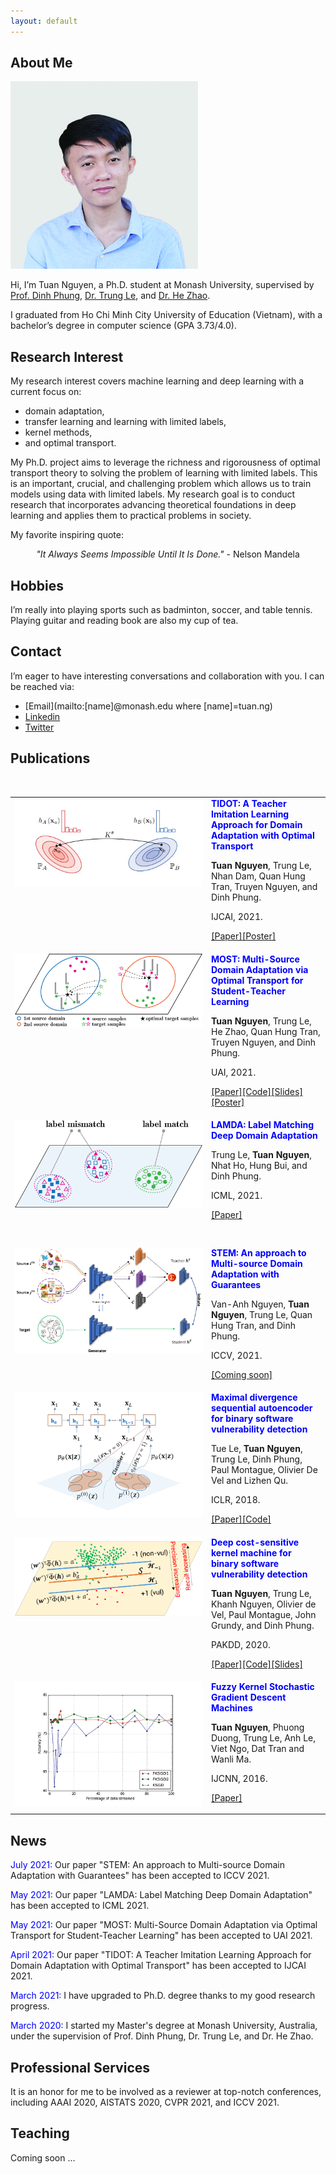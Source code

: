 ```yaml
---
layout: default
---
```


## About Me

<img class="profile-picture" src="imgs/tuan_profile.jpg">

Hi, I’m Tuan Nguyen, a Ph.D. student at Monash University, supervised by [Prof. Dinh Phung](https://research.monash.edu/en/persons/dinh-phung), [Dr. Trung Le](https://research.monash.edu/en/persons/trung-le), and  [Dr. He Zhao](https://research.monash.edu/en/persons/ethan-zhao).

I graduated from Ho Chi Minh City University of Education (Vietnam), with a bachelor’s degree in computer science (GPA 3.73/4.0).

## Research Interest

My research interest covers machine learning and deep learning with a current focus on:
- domain adaptation,
- transfer learning and learning with limited labels,
- kernel methods,
- and optimal transport.

My Ph.D. project aims to leverage the richness and rigorousness of optimal transport theory to solving the problem of learning with limited labels. This is an important, crucial, and challenging problem which allows us to train models using data with limited labels. My research goal is to conduct research that incorporates advancing theoretical foundations in deep learning and applies them to practical problems in society.

My favorite inspiring quote:

<center><i>"It Always Seems Impossible Until It Is Done."</i> - Nelson Mandela</center>

## Hobbies

I’m really into playing sports such as badminton, soccer, and table tennis. Playing guitar and reading book are also my cup of tea. 


## Contact

I’m eager to have interesting conversations and collaboration with you. I can be reached via: 

- [Email](mailto:[name]@monash.edu where [name]=tuan.ng)
- [Linkedin](https://www.linkedin.com/in/tuanrpt)
- [Twitter](https://twitter.com/tuanrpt)

## Publications

<style type="text/css">
.tg  {border:none;border-collapse:collapse;border-spacing:0;}
.tg td{border-width:0px;}
.tg th{border-width:0px;}
.tg .tg-0lax{text-align:left;vertical-align:top;}
.td-img{height:200px;width:300px;vertical-align:center;}
</style>
<table class="tg">
<tbody>
  <tr>
    <td class="tg-0lax td-img"><img src="imgs/imitation_view.png" alt="Coming soon"></td>
    <td class="tg-0lax">
        <strong><a style="text-decoration:none; color:blue">TIDOT: A Teacher Imitation Learning Approach for Domain Adaptation with Optimal Transport</a></strong>
        <p><b>Tuan Nguyen</b>, Trung Le, Nhan Dam, Quan Hung Tran, Truyen Nguyen, and Dinh Phung.</p>
        <p>IJCAI, 2021.</p>
        <p><a href="https://www.ijcai.org/proceedings/2021/0394.pdf">[Paper]</a><a href="src/TIDOT/IJCAI_TIDOT_poster.pdf">[Poster]</a></p>
    </td>
  </tr>
  <tr>
    <td class="tg-0lax td-img"><img src="imgs/clustering_view.png" alt="Coming soon"></td>
    <td class="tg-0lax">
        <strong><a style="text-decoration:none; color:blue">MOST: Multi-Source Domain Adaptation via Optimal Transport for Student-Teacher Learning</a></strong>
	    <p><b>Tuan Nguyen</b>, Trung Le, He Zhao, Quan Hung Tran, Truyen Nguyen, and Dinh Phung.</p>
        <p>UAI, 2021.</p>
        <p><a href="https://www.auai.org/uai2021/pdf/uai2021.106.pdf">[Paper]</a><a href="https://github.com/tuanrpt/MOST">[Code]</a><a href="src/MOST/UAI_MOST_slides.pdf">[Slides]</a><a href="src/MOST/UAI_MOST_poster.pdf">[Poster]</a></p>
	</td>
  </tr>
  <tr>
    <td class="tg-0lax td-img"><img src="imgs/label_matching.png" alt="Coming soon"></td>
    <td class="tg-0lax">
        <strong><a style="text-decoration:none; color:blue">LAMDA: Label Matching Deep Domain Adaptation</a></strong>
        <p>Trung Le, <b>Tuan Nguyen</b>, Nhat Ho, Hung Bui, and Dinh Phung.</p>
        <p>ICML, 2021.</p>
        <p><a href="http://proceedings.mlr.press/v139/le21a/le21a.pdf">[Paper]</a></p>
    </td>
  </tr>
  <tr>
    <td class="tg-0lax td-img"><img src="imgs/stem.png" alt="Coming soon"></td>
    <td class="tg-0lax">
        <strong><a style="text-decoration:none; color:blue">STEM: An approach to Multi-source Domain Adaptation with Guarantees</a></strong>
        <p>Van-Anh Nguyen, <b>Tuan Nguyen</b>, Trung Le, Quan Hung Tran, and Dinh Phung.</p>
        <p>ICCV, 2021.</p>
        <!--<p><a href="#">[Paper]</a><a href="#">[Slides]</a><a href="#">[Poster]</a></p>-->
        <p><a href="#">[Coming soon]</a></p>
    </td>
  </tr>
  <tr>
​   <td class="tg-0lax td-img"><img src="imgs/seqautoencoder.png" alt="Coming soon"></td>
	<td class="tg-0lax">
        <strong><a style="text-decoration:none; color:blue">Maximal divergence sequential autoencoder for binary software vulnerability detection</a></strong>
        <p>Tue Le, <b>Tuan Nguyen</b>, Trung Le, Dinh Phung, Paul Montague, Olivier De Vel and Lizhen Qu.</p>
        <p>ICLR, 2018.</p>
        <p><a href="https://openreview.net/pdf?id=ByloIiCqYQ">[Paper]</a><a href="https://github.com/dascimal-org/MDSeqVAE">[Code]</a></p>
	</td>
  </tr>
  <tr>
​   <td class="tg-0lax td-img"><img src="imgs/dckm.png" alt="Coming soon"></td>
	<td class="tg-0lax">
        <strong><a style="text-decoration:none; color:blue">Deep cost-sensitive kernel machine for binary software vulnerability detection</a></strong>
        <p><b>Tuan Nguyen</b>, Trung Le, Khanh Nguyen, Olivier de Vel, Paul Montague, John Grundy, and Dinh Phung.</p>
        <p>PAKDD, 2020.</p>
        <p><a href="https://link.springer.com/chapter/10.1007/978-3-030-47436-2_13">[Paper]</a><a href="https://github.com/tuanrpt/DCKM">[Code]</a><a href="src/DCKM/dckm_slides.pdf">[Slides]</a></p>
	</td>
  </tr>
  <tr>
​   <td class="tg-0lax td-img"><img src="imgs/fksgd.png" alt="Coming soon"></td>
	<td class="tg-0lax">
        <strong><a style="text-decoration:none; color:blue">Fuzzy Kernel Stochastic Gradient Descent Machines</a></strong>
        <p><b>Tuan Nguyen</b>, Phuong Duong, Trung Le, Anh Le, Viet Ngo, Dat Tran and Wanli Ma.</p>
        <p>IJCNN, 2016.</p>
        <p><a href="https://ieeexplore.ieee.org/document/7727611">[Paper]</a></p>
	</td>
  </tr>
</tbody>
</table>




## News 
<span style="color:blue">July 2021:</span> Our paper "STEM: An approach to Multi-source Domain Adaptation with Guarantees" has been accepted to ICCV 2021.

<span style="color:blue">May 2021:</span> Our paper "LAMDA: Label Matching Deep Domain Adaptation" has been accepted to ICML 2021.

<span style="color:blue">May 2021:</span> Our paper "MOST: Multi-Source Domain Adaptation via Optimal Transport for Student-Teacher Learning" has been accepted to UAI 2021.

<span style="color:blue">April 2021:</span> Our paper "TIDOT: A Teacher Imitation Learning Approach for Domain Adaptation with Optimal Transport" has been accepted to IJCAI 2021.

<span style="color:blue">March 2021:</span> I have upgraded to Ph.D. degree thanks to my good research progress.

<span style="color:blue">March 2020:</span> I started my Master's degree at Monash University, Australia, under the supervision of Prof. Dinh Phung, Dr. Trung Le, and Dr. He Zhao.

## Professional Services

It is an honor for me to be involved as a reviewer at top-notch conferences, including AAAI 2020, AISTATS 2020, CVPR 2021, and ICCV 2021.

## Teaching

Coming soon ...